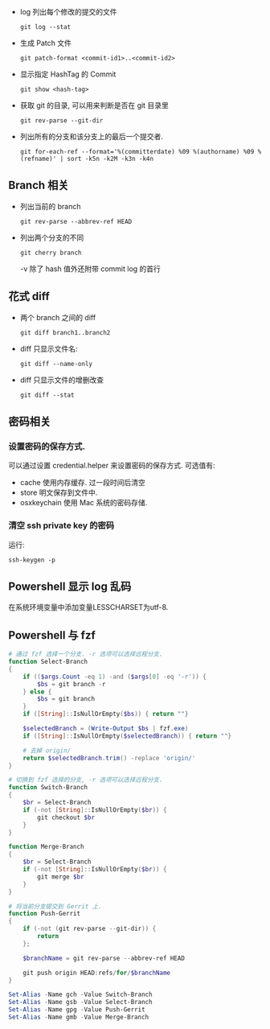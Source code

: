 - log 列出每个修改的提交的文件

  ```
  git log --stat
  ```
 
- 生成 Patch 文件
  ```
  git patch-format <commit-id1>..<commit-id2>
  ```

- 显示指定 HashTag 的 Commit
  ```
  git show <hash-tag>
  ```
- 获取 git 的目录, 可以用来判断是否在 git 目录里
  ```
  git rev-parse --git-dir
  ```
- 列出所有的分支和该分支上的最后一个提交者.
  ```
  git for-each-ref --format='%(committerdate) %09 %(authorname) %09 %(refname)' | sort -k5n -k2M -k3n -k4n
  ```
## Branch 相关
- 列出当前的 branch
  ```
  git rev-parse --abbrev-ref HEAD
  ```
- 列出两个分支的不同
  ```
  git cherry branch
  ```
  -v 除了 hash 值外还附带 commit log 的首行
## 花式 diff
- 两个 branch 之间的 diff 
  ```
  git diff branch1..branch2
  ```
- diff 只显示文件名:
  ```
  git diff --name-only
  ```
- diff 只显示文件的增删改查
  ```
  git diff --stat
  ```
## 密码相关

### 设置密码的保存方式.

可以通过设置 credential.helper 来设置密码的保存方式. 可选值有:
- cache 使用内存缓存. 过一段时间后清空
- store 明文保存到文件中.
- osxkeychain 使用 Mac 系统的密码存储.

### 清空 ssh private key 的密码
运行:
```
ssh-keygen -p
```
## Powershell 显示 log 乱码
在系统环境变量中添加变量LESSCHARSET为utf-8.

## Powershell 与 fzf
```Powershell
# 通过 fzf 选择一个分支. -r 选项可以选择远程分支.
function Select-Branch
{
    if (($args.Count -eq 1) -and ($args[0] -eq '-r')) {
        $bs = git branch -r
    } else {
        $bs = git branch
    }
    if ([String]::IsNullOrEmpty($bs)) { return ""}

    $selectedBranch = (Write-Output $bs | fzf.exe)
    if ([String]::IsNullOrEmpty($selectedBranch)) { return ""}

    # 去掉 origin/
    return $selectedBranch.trim() -replace 'origin/'
}

# 切换到 fzf 选择的分支, -r 选项可以选择远程分支.
function Switch-Branch 
{
    $br = Select-Branch
    if (-not [String]::IsNullOrEmpty($br)) {
        git checkout $br
    }
}

function Merge-Branch
{
    $br = Select-Branch
    if (-not [String]::IsNullOrEmpty($br)) {
        git merge $br
    }
}

# 将当前分支提交到 Gerrit 上.
function Push-Gerrit
{
    if (-not (git rev-parse --git-dir)) {
        return
    };

    $branchName = git rev-parse --abbrev-ref HEAD

    git push origin HEAD:refs/for/$branchName
}

Set-Alias -Name gch -Value Switch-Branch
Set-Alias -Name gsb -Value Select-Branch
Set-Alias -Name gpg -Value Push-Gerrit
Set-Alias -Name gmb -Value Merge-Branch
```
 
 

